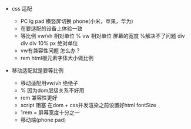 - css 适配
    - PC lg pad 横竖屏切换 phone(小米，苹果，华为)
    - 在要适配的设备上体验一致
    - 等比例 vw/vh 相对单位 %
        vw 相对单位 屏幕的宽度
        %解决不了问题
        div
            div
                div 10%
        px 绝对单位
    - vw有兼容性问题 怎么办？
    - rem html根元素字体大小做比例

- 移动适配就是要等比例
    - 移动适配用vw/vh 绝绝子
    - % 因为dom层级关系不好用
    - rem 兼容性更好
    - script 阻塞 在dom + css并发渲染之前设置好html fontSize
    - 1rem = 屏幕宽度十分之一
    - 移动端(phone pad)